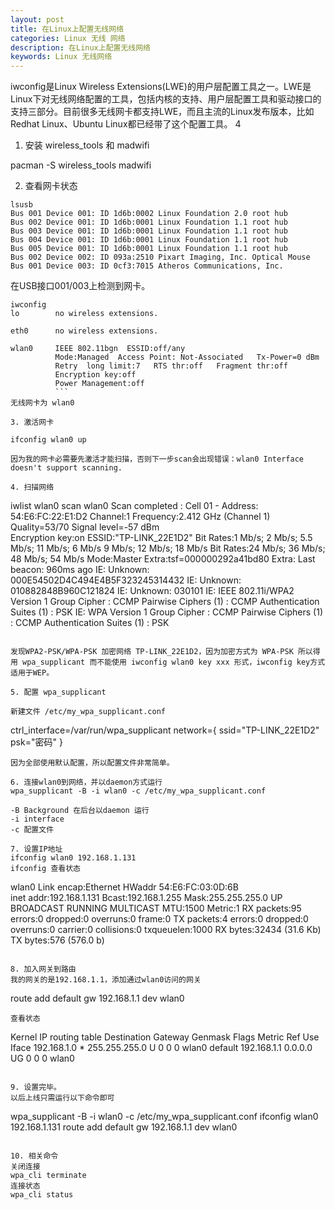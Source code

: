 ```yaml
---
layout: post
title: 在Linux上配置无线网络
categories: Linux 无线 网络
description: 在Linux上配置无线网络
keywords: Linux 无线网络
---
```


iwconfig是Linux Wireless Extensions(LWE)的用户层配置工具之一。LWE是Linux下对无线网络配置的工具，包括内核的支持、用户层配置工具和驱动接口的支持三部分。目前很多无线网卡都支持LWE，而且主流的Linux发布版本，比如Redhat Linux、Ubuntu Linux都已经带了这个配置工具。 4

1. 安装 wireless_tools 和 madwifi

pacman -S wireless_tools madwifi

2. 查看网卡状态
```
lsusb
Bus 001 Device 001: ID 1d6b:0002 Linux Foundation 2.0 root hub
Bus 002 Device 001: ID 1d6b:0001 Linux Foundation 1.1 root hub
Bus 003 Device 001: ID 1d6b:0001 Linux Foundation 1.1 root hub
Bus 004 Device 001: ID 1d6b:0001 Linux Foundation 1.1 root hub
Bus 005 Device 001: ID 1d6b:0001 Linux Foundation 1.1 root hub
Bus 002 Device 002: ID 093a:2510 Pixart Imaging, Inc. Optical Mouse
Bus 001 Device 003: ID 0cf3:7015 Atheros Communications, Inc.
```
在USB接口001/003上检测到网卡。
```
iwconfig
lo        no wireless extensions.

eth0      no wireless extensions.

wlan0     IEEE 802.11bgn  ESSID:off/any  
          Mode:Managed  Access Point: Not-Associated   Tx-Power=0 dBm   
          Retry  long limit:7   RTS thr:off   Fragment thr:off
          Encryption key:off
          Power Management:off
          ```
无线网卡为 wlan0

3. 激活网卡

ifconfig wlan0 up

因为我的网卡必需要先激活才能扫描，否则下一步scan会出现错误：wlan0 Interface doesn't support scanning.

4. 扫描网络
```
iwlist wlan0 scan
wlan0     Scan completed :
          Cell 01 - Address: 54:E6:FC:22:E1:D2
                    Channel:1
                    Frequency:2.412 GHz (Channel 1)
                    Quality=53/70  Signal level=-57 dBm  
                    Encryption key:on
                    ESSID:"TP-LINK_22E1D2"
                    Bit Rates:1 Mb/s; 2 Mb/s; 5.5 Mb/s; 11 Mb/s; 6 Mb/s
                              9 Mb/s; 12 Mb/s; 18 Mb/s
                    Bit Rates:24 Mb/s; 36 Mb/s; 48 Mb/s; 54 Mb/s
                    Mode:Master
                    Extra:tsf=000000292a41bd80
                    Extra: Last beacon: 960ms ago
                    IE: Unknown: 000E54502D4C494E4B5F323245314432
                    IE: Unknown: 010882848B960C121824
                    IE: Unknown: 030101
                    IE: IEEE 802.11i/WPA2 Version 1
                        Group Cipher : CCMP
                        Pairwise Ciphers (1) : CCMP
                        Authentication Suites (1) : PSK
                    IE: WPA Version 1
                        Group Cipher : CCMP
                        Pairwise Ciphers (1) : CCMP
                        Authentication Suites (1) : PSK
```

发现WPA2-PSK/WPA-PSK 加密网络 TP-LINK_22E1D2，因为加密方式为 WPA-PSK 所以得用 wpa_supplicant 而不能使用 iwconfig wlan0 key xxx 形式，iwconfig key方式适用于WEP。

5. 配置 wpa_supplicant

新建文件 /etc/my_wpa_supplicant.conf
```
ctrl_interface=/var/run/wpa_supplicant
network={
	ssid="TP-LINK_22E1D2"
	psk="密码"
}
```
因为全部使用默认配置，所以配置文件非常简单。

6. 连接wlan0到网络，并以daemon方式运行
wpa_supplicant -B -i wlan0 -c /etc/my_wpa_supplicant.conf

-B Background 在后台以daemon 运行  
-i interface  
-c 配置文件  

7. 设置IP地址  
ifconfig wlan0 192.168.1.131  
ifconfig 查看状态
```
wlan0     Link encap:Ethernet  HWaddr 54:E6:FC:03:0D:6B  
          inet addr:192.168.1.131  Bcast:192.168.1.255  Mask:255.255.255.0
          UP BROADCAST RUNNING MULTICAST  MTU:1500  Metric:1
          RX packets:95 errors:0 dropped:0 overruns:0 frame:0
          TX packets:4 errors:0 dropped:0 overruns:0 carrier:0
          collisions:0 txqueuelen:1000
          RX bytes:32434 (31.6 Kb)  TX bytes:576 (576.0 b)
```

8. 加入网关到路由
我的网关的是192.168.1.1，添加通过wlan0访问的网关
```
route add default gw 192.168.1.1 dev wlan0
```
查看状态
```
Kernel IP routing table
Destination     Gateway         Genmask         Flags Metric Ref    Use Iface
192.168.1.0     *               255.255.255.0   U     0      0        0 wlan0
default         192.168.1.1     0.0.0.0         UG    0      0        0 wlan0
```

9. 设置完毕。
以后上线只需运行以下命令即可
```
wpa_supplicant -B -i wlan0 -c /etc/my_wpa_supplicant.conf
ifconfig wlan0 192.168.1.131
route add default gw 192.168.1.1 dev wlan0
```

10. 相关命令
关闭连接
wpa_cli terminate
连接状态
wpa_cli status
